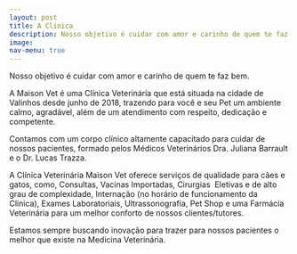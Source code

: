 ```yaml
---
layout: post
title: A Clínica
description: Nosso objetivo é cuidar com amor e carinho de quem te faz bem.
image: 
nav-menu: true
---
```


Nosso objetivo é cuidar com amor e carinho de quem te faz bem.

A Maison Vet é uma Clínica Veterinária que está situada na cidade de Valinhos desde junho de 2018, trazendo para você e seu Pet um ambiente calmo, agradável, além de um atendimento com respeito, dedicação e competente.

Contamos com um corpo clínico altamente capacitado para cuidar de nossos pacientes, formado pelos Médicos Veterinários Dra. Juliana Barrault e o Dr. Lucas Trazza. 

A Clínica Veterinária Maison Vet oferece serviços de qualidade para cães e gatos, como, Consultas, Vacinas Importadas, Cirurgias  Eletivas e de alto grau de complexidade, Internação (no horário de funcionamento da Clinica), Exames Laboratoriais, Ultrassonografia, Pet Shop e uma Farmácia Veterinária para um melhor conforto de nossos clientes/tutores.

Estamos sempre buscando inovação para trazer para nossos pacientes o melhor que existe na Medicina Veterinária.
